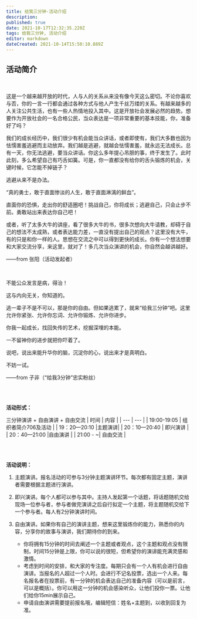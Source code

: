 ```yaml
---
title: 给我三分钟-活动介绍
description: 
published: true
date: 2021-10-17T12:32:35.220Z
tags: 给我三分钟, 活动介绍
editor: markdown
dateCreated: 2021-10-14T15:50:10.889Z
---
```


## 活动简介
<br>

这是一个越来越开放的时代，人与人的关系从来没有像今天这么密切。不论你喜欢与否，你的一言一行都会通过各种方式与他人产生千丝万缕的关系。有越来越多的人关注公共生活，也有一些人热情地投入其中。这是开放社会发展必然的趋势。想要作为开放社会的一名合格公民，当众表达是一项非常重要的基本技能，你，准备好了吗？

我们的成长经历中，我们很少有机会能当众讲话，或者即使有，我们大多数也因为怯懦害羞逃避而主动放弃。我们越是逃避，就越会怯懦害羞，就永远无法成长。总有一天，你无法逃避，要当众讲话。你这么多年提心吊胆的事，终于发生了。此时此刻，多么希望自己有巧舌如簧。可是，你一直都没有给你的舌头锻炼的机会，关键时候，它怎能不掉链子？

逃避从来不是办法。

“真的勇士，敢于直面惨淡的人生，敢于直面淋漓的鲜血”。

直面你的恐惧，走出你的舒适圈吧！挑战自己，你将成长；逃避自己，只会止步不前。勇敢站出来表达你自己吧！

或者，听了太多大牛的讲座，看了很多大牛的书，很多次想向大牛请教，却碍于自己的想法不太成熟，或者表达能力差，一直没有提出自己的观点？这里没有大牛，有的只是和你一样的人。思想在交流之中可以得到更快的成长。你有一个想法想要和大家交流分享，来这里，就对了！多几次当众演讲的机会，你自然会越讲越好。
<br>

——from 张阳（活动发起者）

<br>

不能公众发言是病，得治！

这与内向无关，你知道的。

逃一辈子不是不可以，那是你的自由。但如果逃累了，就来“给我三分钟”吧。这里允许你紧张、允许你忘词、允许你锻炼、允许你进步。

你我一起成长，找回失传的艺术，挖掘深埋的本能。

一不留神你的进步就把你吓着了。

说吧，说出来能升华你的脑，沉淀你的心，说出来才是真明白。

不妨一试。
<br>

——from 子非（“给我3分钟”忠实粉丝）

<br><br>

**活动形式：**

三分钟演讲 + 自由演讲 + 自由交流
| 时间 | 内容 |
| --- | --- |
| 19:00-19:05 | 组织者简介706及活动 |
| 19：20—20:10 |主题演讲|
| 20：10—20:40 | 即兴演讲 |
| 20：40—21:00 |自由演讲 |
| 21:00 - ~| 自由交流 |

<br><br>

**活动说明：**

1. 主题演讲。报名活动的可参与3分钟主题演讲环节。每次都有固定主题，演讲者需要根据主题进行演讲。

2. 即兴演讲。每个人都可以参与其中。主持人发起第一个话题，将话题随机交给现场一位参与者，参与者做完演讲之后自行拟定一个主题，将主题随机交给下一个参与者。每人有2分钟演讲时间。

3. 自由演讲。如果你有自己的演讲主题，想来这里锻炼你的能力，熟悉你的内容，分享你的故事与演讲，我们期待你的到来。
	- 你将拥有15分钟的时间去阐述一个主题或者观点，这个主题和观点没有限制，时间15分钟是上限，你可以说的很短，但希望你的演讲能充满灵感和激情。
	- 考虑到时间的安排，和大家的专注度。每期只会有一个人有机会进行自由演讲。当报名的人超过一个人时。会进行不记名投票，选出一个人来。每名报名者在投票前，有一分钟的机会表达自己的准备内容（可以是前言，可以是概括）。你可以用这一分钟的机会感染听众，让他们投你一票。让他们给你15min展示自己。
	- 申请自由演讲需要提前报名哦，编辑短信：姓名\+主题到，以收到回复为准。